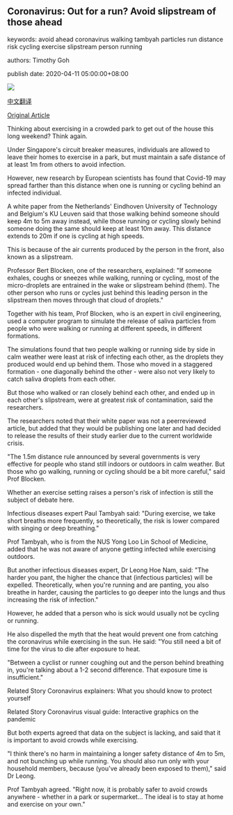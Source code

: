 ## Coronavirus: Out for a run? Avoid slipstream of those ahead

keywords: avoid ahead coronavirus walking tambyah particles run distance risk cycling exercise slipstream person running

authors: Timothy Goh

publish date: 2020-04-11 05:00:00+08:00

![](https://www.straitstimes.com/sites/default/files/styles/x_large/public/articles/2020/04/11/ST_20200411_TGRUN_5591929.jpg?itok=RR1NAKdf)

[中文翻译](Coronavirus%3A%20Out%20for%20a%20run%3F%20Avoid%20slipstream%20of%20those%20ahead_zh.md)

[Original Article](https://www.straitstimes.com/singapore/health/out-for-a-run-avoid-slipstream-of-those-ahead)

Thinking about exercising in a crowded park to get out of the house this long weekend? Think again.

Under Singapore's circuit breaker measures, individuals are allowed to leave their homes to exercise in a park, but must maintain a safe distance of at least 1m from others to avoid infection.

However, new research by European scientists has found that Covid-19 may spread farther than this distance when one is running or cycling behind an infected individual.

A white paper from the Netherlands' Eindhoven University of Technology and Belgium's KU Leuven said that those walking behind someone should keep 4m to 5m away instead, while those running or cycling slowly behind someone doing the same should keep at least 10m away. This distance extends to 20m if one is cycling at high speeds.

This is because of the air currents produced by the person in the front, also known as a slipstream.

Professor Bert Blocken, one of the researchers, explained: "If someone exhales, coughs or sneezes while walking, running or cycling, most of the micro-droplets are entrained in the wake or slipstream behind (them). The other person who runs or cycles just behind this leading person in the slipstream then moves through that cloud of droplets."

Together with his team, Prof Blocken, who is an expert in civil engineering, used a computer program to simulate the release of saliva particles from people who were walking or running at different speeds, in different formations.

The simulations found that two people walking or running side by side in calm weather were least at risk of infecting each other, as the droplets they produced would end up behind them. Those who moved in a staggered formation - one diagonally behind the other - were also not very likely to catch saliva droplets from each other.

But those who walked or ran closely behind each other, and ended up in each other's slipstream, were at greatest risk of contamination, said the researchers.

The researchers noted that their white paper was not a peerreviewed article, but added that they would be publishing one later and had decided to release the results of their study earlier due to the current worldwide crisis.

"The 1.5m distance rule announced by several governments is very effective for people who stand still indoors or outdoors in calm weather. But those who go walking, running or cycling should be a bit more careful," said Prof Blocken.

Whether an exercise setting raises a person's risk of infection is still the subject of debate here.

Infectious diseases expert Paul Tambyah said: "During exercise, we take short breaths more frequently, so theoretically, the risk is lower compared with singing or deep breathing."

Prof Tambyah, who is from the NUS Yong Loo Lin School of Medicine, added that he was not aware of anyone getting infected while exercising outdoors.

But another infectious diseases expert, Dr Leong Hoe Nam, said: "The harder you pant, the higher the chance that (infectious particles) will be expelled. Theoretically, when you're running and are panting, you also breathe in harder, causing the particles to go deeper into the lungs and thus increasing the risk of infection."

However, he added that a person who is sick would usually not be cycling or running.

He also dispelled the myth that the heat would prevent one from catching the coronavirus while exercising in the sun. He said: "You still need a bit of time for the virus to die after exposure to heat.

"Between a cyclist or runner coughing out and the person behind breathing in, you're talking about a 1-2 second difference. That exposure time is insufficient."

Related Story Coronavirus explainers: What you should know to protect yourself

Related Story Coronavirus visual guide: Interactive graphics on the pandemic

But both experts agreed that data on the subject is lacking, and said that it is important to avoid crowds while exercising.

"I think there's no harm in maintaining a longer safety distance of 4m to 5m, and not bunching up while running. You should also run only with your household members, because (you've already been exposed to them)," said Dr Leong.

Prof Tambyah agreed. "Right now, it is probably safer to avoid crowds anywhere - whether in a park or supermarket... The ideal is to stay at home and exercise on your own."